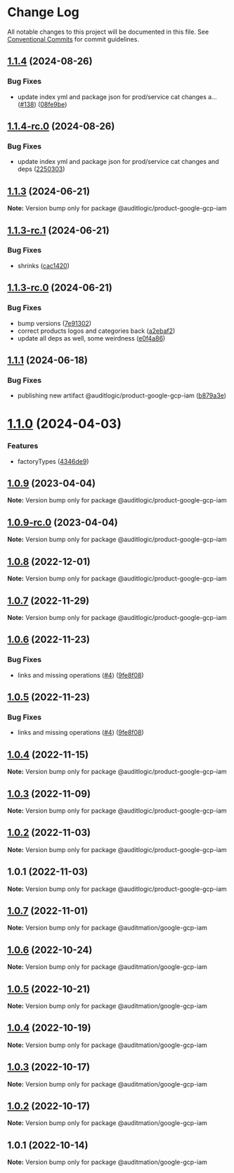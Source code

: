 # Change Log

All notable changes to this project will be documented in this file.
See [Conventional Commits](https://conventionalcommits.org) for commit guidelines.

## [1.1.4](https://github.com/auditlogic/product/compare/@auditlogic/product-google-gcp-iam@1.1.3...@auditlogic/product-google-gcp-iam@1.1.4) (2024-08-26)


### Bug Fixes

* update index yml and package json for prod/service cat changes a… ([#138](https://github.com/auditlogic/product/issues/138)) ([08fe9be](https://github.com/auditlogic/product/commit/08fe9beb1c8457462a19bc69caa02e6212d97e1a))





## [1.1.4-rc.0](https://github.com/auditlogic/product/compare/@auditlogic/product-google-gcp-iam@1.1.3...@auditlogic/product-google-gcp-iam@1.1.4-rc.0) (2024-08-26)


### Bug Fixes

* update index yml and package json for prod/service cat changes and deps ([2250303](https://github.com/auditlogic/product/commit/225030363a363608240135b7ebed386b28f01e4b))





## [1.1.3](https://github.com/auditlogic/product/compare/@auditlogic/product-google-gcp-iam@1.1.3-rc.1...@auditlogic/product-google-gcp-iam@1.1.3) (2024-06-21)

**Note:** Version bump only for package @auditlogic/product-google-gcp-iam





## [1.1.3-rc.1](https://github.com/auditlogic/product/compare/@auditlogic/product-google-gcp-iam@1.1.3-rc.0...@auditlogic/product-google-gcp-iam@1.1.3-rc.1) (2024-06-21)


### Bug Fixes

* shrinks ([cac1420](https://github.com/auditlogic/product/commit/cac14200fefcd8183ab69fe89a47bd3f70f563e9))





## [1.1.3-rc.0](https://github.com/auditlogic/product/compare/@auditlogic/product-google-gcp-iam@1.1.1...@auditlogic/product-google-gcp-iam@1.1.3-rc.0) (2024-06-21)


### Bug Fixes

* bump versions ([7e91302](https://github.com/auditlogic/product/commit/7e913023b8b312150ed7762c32fbbe616be71de5))
* correct products logos and categories back ([a2ebaf2](https://github.com/auditlogic/product/commit/a2ebaf2efe8e232e6ff22c774c456048771f9469))
* update all deps as well, some weirdness ([e0f4a86](https://github.com/auditlogic/product/commit/e0f4a864714e2d3de6bbf3da014d5312fe53be2f))





## [1.1.1](https://github.com/auditlogic/product/compare/@auditlogic/product-google-gcp-iam@1.1.0...@auditlogic/product-google-gcp-iam@1.1.1) (2024-06-18)


### Bug Fixes

* publishing new artifact @auditlogic/product-google-gcp-iam ([b879a3e](https://github.com/auditlogic/product/commit/b879a3e5b14a88ca65a7b8f1f9504fb056f796ee))





# [1.1.0](https://github.com/auditlogic/product/compare/@auditlogic/product-google-gcp-iam@1.0.9...@auditlogic/product-google-gcp-iam@1.1.0) (2024-04-03)


### Features

* factoryTypes ([4346de9](https://github.com/auditlogic/product/commit/4346de92693aee892fccf725338ffc7b80ab182b))





## [1.0.9](https://github.com/auditlogic/product/compare/@auditlogic/product-google-gcp-iam@1.0.8...@auditlogic/product-google-gcp-iam@1.0.9) (2023-04-04)

**Note:** Version bump only for package @auditlogic/product-google-gcp-iam





## [1.0.9-rc.0](https://github.com/auditlogic/product/compare/@auditlogic/product-google-gcp-iam@1.0.8...@auditlogic/product-google-gcp-iam@1.0.9-rc.0) (2023-04-04)

**Note:** Version bump only for package @auditlogic/product-google-gcp-iam





## [1.0.8](https://github.com/auditlogic/product/compare/@auditlogic/product-google-gcp-iam@1.0.7...@auditlogic/product-google-gcp-iam@1.0.8) (2022-12-01)

**Note:** Version bump only for package @auditlogic/product-google-gcp-iam





## [1.0.7](https://github.com/auditlogic/product/compare/@auditlogic/product-google-gcp-iam@1.0.6...@auditlogic/product-google-gcp-iam@1.0.7) (2022-11-29)

**Note:** Version bump only for package @auditlogic/product-google-gcp-iam





## [1.0.6](https://github.com/auditlogic/product/compare/@auditlogic/product-google-gcp-iam@1.0.4...@auditlogic/product-google-gcp-iam@1.0.6) (2022-11-23)


### Bug Fixes

* links and missing operations ([#4](https://github.com/auditlogic/product/issues/4)) ([9fe8f08](https://github.com/auditlogic/product/commit/9fe8f08fe7c57fdb79f991ac35bd6ac2e7dcad38))





## [1.0.5](https://github.com/auditlogic/product/compare/@auditlogic/product-google-gcp-iam@1.0.4...@auditlogic/product-google-gcp-iam@1.0.5) (2022-11-23)


### Bug Fixes

* links and missing operations ([#4](https://github.com/auditlogic/product/issues/4)) ([9fe8f08](https://github.com/auditlogic/product/commit/9fe8f08fe7c57fdb79f991ac35bd6ac2e7dcad38))





## [1.0.4](https://github.com/auditlogic/product/compare/@auditlogic/product-google-gcp-iam@1.0.3...@auditlogic/product-google-gcp-iam@1.0.4) (2022-11-15)

**Note:** Version bump only for package @auditlogic/product-google-gcp-iam





## [1.0.3](https://github.com/auditlogic/product/compare/@auditlogic/product-google-gcp-iam@1.0.2...@auditlogic/product-google-gcp-iam@1.0.3) (2022-11-09)

**Note:** Version bump only for package @auditlogic/product-google-gcp-iam





## [1.0.2](https://github.com/auditlogic/product/compare/@auditlogic/product-google-gcp-iam@1.0.1...@auditlogic/product-google-gcp-iam@1.0.2) (2022-11-03)

**Note:** Version bump only for package @auditlogic/product-google-gcp-iam





## 1.0.1 (2022-11-03)

**Note:** Version bump only for package @auditlogic/product-google-gcp-iam





## [1.0.7](https://github.com/auditmation/store-content/compare/@auditmation/google-gcp-iam@1.0.6...@auditmation/google-gcp-iam@1.0.7) (2022-11-01)

**Note:** Version bump only for package @auditmation/google-gcp-iam





## [1.0.6](https://github.com/auditmation/store-content/compare/@auditmation/google-gcp-iam@1.0.5...@auditmation/google-gcp-iam@1.0.6) (2022-10-24)

**Note:** Version bump only for package @auditmation/google-gcp-iam





## [1.0.5](https://github.com/auditmation/store-content/compare/@auditmation/google-gcp-iam@1.0.4...@auditmation/google-gcp-iam@1.0.5) (2022-10-21)

**Note:** Version bump only for package @auditmation/google-gcp-iam





## [1.0.4](https://github.com/auditmation/store-content/compare/@auditmation/google-gcp-iam@1.0.3...@auditmation/google-gcp-iam@1.0.4) (2022-10-19)

**Note:** Version bump only for package @auditmation/google-gcp-iam





## [1.0.3](https://github.com/auditmation/store-content/compare/@auditmation/google-gcp-iam@1.0.2...@auditmation/google-gcp-iam@1.0.3) (2022-10-17)

**Note:** Version bump only for package @auditmation/google-gcp-iam





## [1.0.2](https://github.com/auditmation/store-content/compare/@auditmation/google-gcp-iam@1.0.1...@auditmation/google-gcp-iam@1.0.2) (2022-10-17)

**Note:** Version bump only for package @auditmation/google-gcp-iam





## 1.0.1 (2022-10-14)

**Note:** Version bump only for package @auditmation/google-gcp-iam
